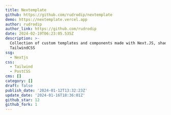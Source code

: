 ```yaml
---
title: Nextemplate
github: https://github.com/rudrodip/nextemplate
demo: https://nextemplate.vercel.app
author: rudrodip
author_link: https://github.com/rudrodip
date: 2024-02-19T06:23:05.535Z
description: >-
  Collection of custom templates and components made with Next.JS, shadcn/ui and
  TailwindCSS
ssg:
  - Nextjs
css:
  - Tailwind
  - PostCSS
cms: []
category: []
draft: false
publish_date: '2024-01-12T13:32:23Z'
update_date: '2024-01-16T18:36:01Z'
github_star: 12
github_fork: 1
---
```

